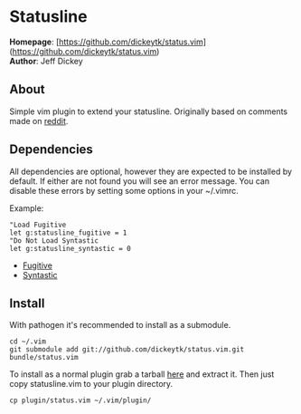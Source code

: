 Statusline
==========

**Homepage**:   [https://github.com/dickeytk/status.vim] (https://github.com/dickeytk/status.vim)  
**Author**:     Jeff Dickey  

About
-----

Simple vim plugin to extend your statusline. Originally based on comments made
on
[reddit](http://www.reddit.com/r/vim/comments/e19bu/whats_your_status_line/).

Dependencies
------------

All dependencies are optional, however they are expected to be installed by
default. If either are not found you will see an error message. You can disable
these errors by setting some options in your ~/.vimrc.

Example:

    "Load Fugitive
    let g:statusline_fugitive = 1
    "Do Not Load Syntastic
    let g:statusline_syntastic = 0


* [Fugitive](https://github.com/tpope/vim-fugitive)
* [Syntastic](https://github.com/scrooloose/syntastic)

Install
------

With pathogen it's recommended to install as a submodule.

    cd ~/.vim
    git submodule add git://github.com/dickeytk/status.vim.git bundle/status.vim

To install as a normal plugin grab a tarball
[here](https://github.com/dickeytk/status.vim/tarball/master) and extract it.
Then just copy statusline.vim to your plugin directory.

    cp plugin/status.vim ~/.vim/plugin/
